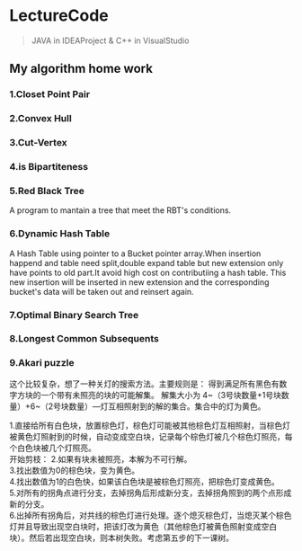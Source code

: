 # LectureCode
>JAVA in IDEAProject & C++ in VisualStudio

## My algorithm home work

### 1.Closet Point Pair

### 2.Convex Hull

### 3.Cut-Vertex

### 4.is Bipartiteness

### 5.Red Black Tree
A program to mantain a tree that meet the RBT's conditions.

### 6.Dynamic Hash Table

A Hash Table using pointer to a Bucket pointer array.When insertion happend and table need split,double expand table but new extension only have points to old part.It avoid high cost on contributiing a hash table. This new insertion will be inserted in new extension and the corresponding bucket's data will be taken out and reinsert again. 

### 7.Optimal Binary Search Tree

### 8.Longest Common Subsequents

### 9.Akari puzzle

这个比较复杂，想了一种关灯的搜索方法。主要规则是：
得到满足所有黑色有数字方块的一个带有未照亮的块的可能解集。
解集大小为 4~（3号块数量+1号块数量）+6~（2号块数量）—灯互相照射到的解的集合。集合中的灯为黄色。

1.直接给所有白色块，放置棕色灯，棕色灯可能被其他棕色灯互相照射，当棕色灯被黄色灯照射到的时候，自动变成空白块，记录每个棕色灯被几个棕色灯照亮，每个白色块被几个灯照亮。  
开始剪枝：
2.如果有块未被照亮，本解为不可行解。  
3.找出数值为0的棕色块，变为黄色。  
4.找出数值为1的白色快，如果该白色块是被棕色灯照亮，把棕色灯变成黄色。  
5.对所有的拐角点进行分支，去掉拐角后形成新分支，去掉拐角照到的两个点形成新的分支。  
6.出掉所有拐角后，对共线的棕色灯进行处理。逐个熄灭棕色灯，当熄灭某个棕色灯并且导致出现空白块时，把该灯改为黄色（其他棕色灯被黄色照射变成空白块）。然后若出现空白块，则本树失败。考虑第五步的下一课树。 


